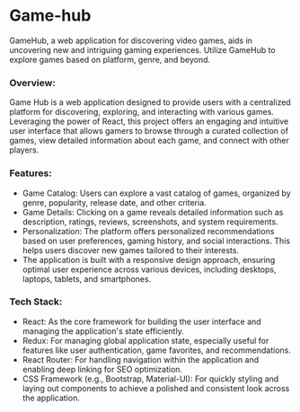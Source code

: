 # Game-hub

<p>GameHub, a web application for discovering video games, aids in uncovering new and intriguing gaming experiences. Utilize GameHub to explore games based on platform, genre, and beyond.</p>

<h3>Overview:</h3>
<p>
Game Hub is a web application designed to provide users with a centralized platform for discovering, exploring, and interacting with various games. Leveraging the power of React, this project offers an engaging and intuitive user interface that allows gamers to browse through a curated collection of games, view detailed information about each game, and connect with other players.</p>

<h3>Features:</h3>
<p>
  <ul>
    <li>Game Catalog: Users can explore a vast catalog of games, organized by genre, popularity, release date, and other criteria.</li>
    <li>Game Details: Clicking on a game reveals detailed information such as description, ratings, reviews, screenshots, and system requirements.</li>
    <li>Personalization: The platform offers personalized recommendations based on user preferences, gaming history, and social interactions. This helps users discover new games tailored to their interests.</li>
    <li>The application is built with a responsive design approach, ensuring optimal user experience across various devices, including desktops, laptops, tablets, and smartphones.</li>
 
</ul>
</p>


<h3>Tech Stack:</h3>
<p>
  <ul>
    <li>React: As the core framework for building the user interface and managing the application's state efficiently.</li>
    <li>Redux: For managing global application state, especially useful for features like user authentication, game favorites, and recommendations.</li>
    <li>React Router: For handling navigation within the application and enabling deep linking for SEO optimization.</li>
    <li>CSS Framework (e.g., Bootstrap, Material-UI): For quickly styling and laying out components to achieve a polished and consistent look across the application.</li>
  </ul>
</p>
